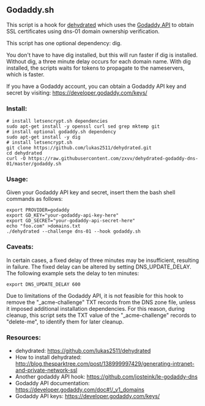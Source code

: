 ## Godaddy.sh

This script is a hook for [dehydrated](https://github.com/lukas2511/dehydrated) which uses the [Godaddy
API](https://developer.godaddy.com/doc#!/_v1_domains) to obtain
SSL certificates using dns-01 domain ownership verification.

This script has one optional dependency: dig.

You don't have to have dig installed, but this will run faster
if dig is installed.  Without dig, a three minute delay occurs
for each domain name.  With dig installed, the scripts waits for
tokens to propagate to the nameservers, which is faster.

If you have a Godaddy account, you can obtain a Godaddy API key
and secret by visiting: https://developer.godaddy.com/keys/

### Install:

``` text
# install letsencrypt.sh dependencies
sudo apt-get install -y openssl curl sed grep mktemp git
# install optional godaddy.sh dependency
sudo apt-get install -y dig
# install letsencrypt.sh
git clone https://github.com/lukas2511/dehydrated.git
cd dehydrated
curl -O https://raw.githubusercontent.com/zxvv/dehydrated-godaddy-dns-01/master/godaddy.sh
```

### Usage:

Given your Godaddy API key and secret, insert them the bash
shell commands as follows:

``` text
export PROVIDER=godaddy
export GD_KEY="your-godaddy-api-key-here"
export GD_SECRET="your-godaddy-api-secret-here"
echo "foo.com" >domains.txt
./dehydrated --challenge dns-01 --hook godaddy.sh
```
### Caveats:

In certain cases, a fixed delay of three minutes may be
insufficient, resulting in failure.  The fixed delay can be
altered by setting DNS_UPDATE_DELAY.  The following example sets
the delay to ten minutes:

``` text
export DNS_UPDATE_DELAY 600
```

Due to limitations of the Godaddy API, it is not feasible for
this hook to remove the "_acme-challenge" TXT records from the
DNS zone file, unless it imposed additional installation
dependencies.  For this reason, during cleanup, this script sets
the TXT value of the "_acme-challenge" records to "delete-me",
to identify them for later cleanup.




### Resources:
+ dehydrated: https://github.com/lukas2511/dehydrated
+ How to install dehydrated: http://blog.thesparktree.com/post/138999997429/generating-intranet-and-private-network-ssl
+ Another godaddy API hook: https://github.com/josteink/le-godaddy-dns
+ Godaddy API documentation: https://developer.godaddy.com/doc#!/_v1_domains
+ Godaddy API keys: https://developer.godaddy.com/keys/

